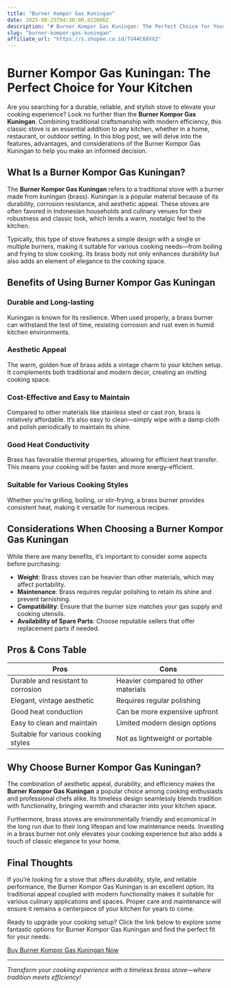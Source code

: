 ```yaml
---
title: "Burner Kompor Gas Kuningan"
date: 2025-08-25T04:30:00.022086Z
description: "# Burner Kompor Gas Kuningan: The Perfect Choice for Your Kitchen..."
slug: "burner-kompor-gas-kuningan"
affiliate_url: "https://s.shopee.co.id/7V44C68VX2"
---
```

# Burner Kompor Gas Kuningan: The Perfect Choice for Your Kitchen

Are you searching for a durable, reliable, and stylish stove to elevate your cooking experience? Look no further than the **Burner Kompor Gas Kuningan**. Combining traditional craftsmanship with modern efficiency, this classic stove is an essential addition to any kitchen, whether in a home, restaurant, or outdoor setting. In this blog post, we will delve into the features, advantages, and considerations of the Burner Kompor Gas Kuningan to help you make an informed decision.

## What Is a Burner Kompor Gas Kuningan?

The **Burner Kompor Gas Kuningan** refers to a traditional stove with a burner made from kuningan (brass). Kuningan is a popular material because of its durability, corrosion resistance, and aesthetic appeal. These stoves are often favored in Indonesian households and culinary venues for their robustness and classic look, which lends a warm, nostalgic feel to the kitchen.

Typically, this type of stove features a simple design with a single or multiple burners, making it suitable for various cooking needs—from boiling and frying to slow cooking. Its brass body not only enhances durability but also adds an element of elegance to the cooking space.

## Benefits of Using Burner Kompor Gas Kuningan

### Durable and Long-lasting

Kuningan is known for its resilience. When used properly, a brass burner can withstand the test of time, resisting corrosion and rust even in humid kitchen environments.

### Aesthetic Appeal

The warm, golden hue of brass adds a vintage charm to your kitchen setup. It complements both traditional and modern decor, creating an inviting cooking space.

### Cost-Effective and Easy to Maintain

Compared to other materials like stainless steel or cast iron, brass is relatively affordable. It’s also easy to clean—simply wipe with a damp cloth and polish periodically to maintain its shine.

### Good Heat Conductivity

Brass has favorable thermal properties, allowing for efficient heat transfer. This means your cooking will be faster and more energy-efficient.

### Suitable for Various Cooking Styles

Whether you're grilling, boiling, or stir-frying, a brass burner provides consistent heat, making it versatile for numerous recipes.

## Considerations When Choosing a Burner Kompor Gas Kuningan

While there are many benefits, it’s important to consider some aspects before purchasing:

- **Weight**: Brass stoves can be heavier than other materials, which may affect portability.
- **Maintenance**: Brass requires regular polishing to retain its shine and prevent tarnishing.
- **Compatibility**: Ensure that the burner size matches your gas supply and cooking utensils.
- **Availability of Spare Parts**: Choose reputable sellers that offer replacement parts if needed.

## Pros & Cons Table

| Pros                                    | Cons                                       |
|-----------------------------------------|--------------------------------------------|
| Durable and resistant to corrosion   | Heavier compared to other materials       |
| Elegant, vintage aesthetic             | Requires regular polishing                |
| Good heat conduction                   | Can be more expensive upfront            |
| Easy to clean and maintain             | Limited modern design options            |
| Suitable for various cooking styles    | Not as lightweight or portable           |

## Why Choose Burner Kompor Gas Kuningan?

The combination of aesthetic appeal, durability, and efficiency makes the **Burner Kompor Gas Kuningan** a popular choice among cooking enthusiasts and professional chefs alike. Its timeless design seamlessly blends tradition with functionality, bringing warmth and character into your kitchen space.

Furthermore, brass stoves are environmentally friendly and economical in the long run due to their long lifespan and low maintenance needs. Investing in a brass burner not only elevates your cooking experience but also adds a touch of classic elegance to your home.

## Final Thoughts

If you’re looking for a stove that offers durability, style, and reliable performance, the Burner Kompor Gas Kuningan is an excellent option. Its traditional appeal coupled with modern functionality makes it suitable for various culinary applications and spaces. Proper care and maintenance will ensure it remains a centerpiece of your kitchen for years to come.

Ready to upgrade your cooking setup? Click the link below to explore some fantastic options for Burner Kompor Gas Kuningan and find the perfect fit for your needs:

[Buy Burner Kompor Gas Kuningan Now](https://s.shopee.co.id/7V44C68VX2)

---

*Transform your cooking experience with a timeless brass stove—where tradition meets efficiency!*